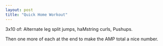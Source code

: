 ```yaml
---
layout: post
title: "Quick Home Workout"
---
```


3x10 of: Alternate leg split jumps, haMstring curls, Pushups.

Then one more of each at the end to make the AMP total a nice number.
